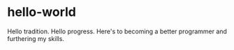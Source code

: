 # hello-world
Hello tradition. 
Hello progress.
Here's to becoming a better programmer and furthering my skills. 
